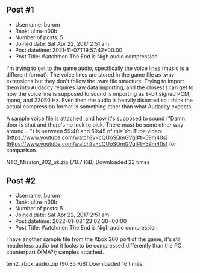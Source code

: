 ## Post #1
- Username: burom
- Rank: ultra-n00b
- Number of posts: 5
- Joined date: Sat Apr 22, 2017 2:51 am
- Post datetime: 2021-11-07T19:57:42+00:00
- Post Title: Watchmen The End is Nigh audio compression

I'm trying to get to the game audio, specifically the voice lines (music is a different format). The voice lines are stored in the game file as .wav extensions but they don't follow the .wav file structure. Trying to import them into Audacity requires raw data importing, and the closest I can get to how the voice line is supposed to sound is importing as 8-bit signed PCM, mono, and 22050 Hz. Even then the audio is heavily distorted so I think the actual compression format is something other than what Audacity expects.

A sample voice file is attached, and how it's supposed to sound ("Damn door is shut and there's no lock to pick. There must be some other way around... ") is between 59:40 and 59:45 of this YouTube video: [https://www.youtube.com/watch?v=cQUoSQmGVgI#t=59m40s](https://www.youtube.com/watch?v=cQUoSQmGVgI#t=59m40s) for comparison.


 NTO_Mission_902_uk.zip
(78.7 KiB) Downloaded 22 times
## Post #2
- Username: burom
- Rank: ultra-n00b
- Number of posts: 5
- Joined date: Sat Apr 22, 2017 2:51 am
- Post datetime: 2022-01-08T23:02:30+00:00
- Post Title: Watchmen The End is Nigh audio compression

I have another sample file from the Xbox 360 port of the game, it's still headerless audio but it looks to be compressed differently than the PC counterpart (XMA?); samples attached.


 tein2_xbox_audio.zip
(90.35 KiB) Downloaded 16 times
